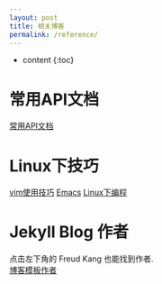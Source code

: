 ```yaml
---
layout: post
title: 相关博客
permalink: /reference/
---
```


* content
{:toc}

常用API文档
=====================
[常用API文档](http://tool.oschina.net/apidocs)

Linux下技巧
=====================
[vim使用技巧](https://segmentfault.com/a/1190000007446170)
[Emacs](http://blog.csdn.net/redguardtoo/article/details/7222501/)
[Linux下编程](http://blog.binchen.org/)

Jekyll Blog 作者
=====================
点击左下角的 Freud Kang 也能找到作者.<br>
[博客模板作者](http://www.hifreud.com/)


